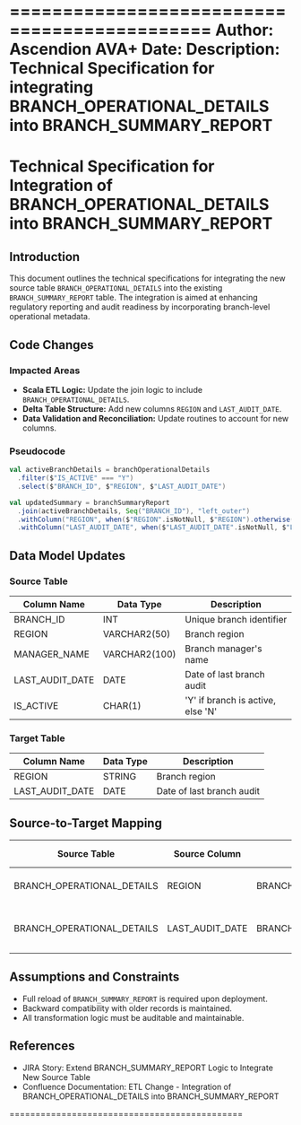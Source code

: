 =============================================
Author: Ascendion AVA+
Date: 
Description: Technical Specification for integrating BRANCH_OPERATIONAL_DETAILS into BRANCH_SUMMARY_REPORT
=============================================

# Technical Specification for Integration of BRANCH_OPERATIONAL_DETAILS into BRANCH_SUMMARY_REPORT

## Introduction
This document outlines the technical specifications for integrating the new source table `BRANCH_OPERATIONAL_DETAILS` into the existing `BRANCH_SUMMARY_REPORT` table. The integration is aimed at enhancing regulatory reporting and audit readiness by incorporating branch-level operational metadata.

## Code Changes
### Impacted Areas
- **Scala ETL Logic:** Update the join logic to include `BRANCH_OPERATIONAL_DETAILS`.
- **Delta Table Structure:** Add new columns `REGION` and `LAST_AUDIT_DATE`.
- **Data Validation and Reconciliation:** Update routines to account for new columns.

### Pseudocode
```scala
val activeBranchDetails = branchOperationalDetails
  .filter($"IS_ACTIVE" === "Y")
  .select($"BRANCH_ID", $"REGION", $"LAST_AUDIT_DATE")

val updatedSummary = branchSummaryReport
  .join(activeBranchDetails, Seq("BRANCH_ID"), "left_outer")
  .withColumn("REGION", when($"REGION".isNotNull, $"REGION").otherwise(lit(null)))
  .withColumn("LAST_AUDIT_DATE", when($"LAST_AUDIT_DATE".isNotNull, $"LAST_AUDIT_DATE").otherwise(lit(null)))
```

## Data Model Updates
### Source Table
| Column Name      | Data Type         | Description                       |
|------------------|------------------|-----------------------------------|
| BRANCH_ID        | INT              | Unique branch identifier          |
| REGION           | VARCHAR2(50)     | Branch region                     |
| MANAGER_NAME     | VARCHAR2(100)    | Branch manager's name             |
| LAST_AUDIT_DATE  | DATE             | Date of last branch audit         |
| IS_ACTIVE        | CHAR(1)          | 'Y' if branch is active, else 'N' |

### Target Table
| Column Name      | Data Type         | Description                       |
|------------------|------------------|-----------------------------------|
| REGION           | STRING           | Branch region                     |
| LAST_AUDIT_DATE  | DATE             | Date of last branch audit         |

## Source-to-Target Mapping
| Source Table                | Source Column      | Target Table           | Target Column      | Transformation Rule                                                                 |
|-----------------------------|-------------------|------------------------|-------------------|-------------------------------------------------------------------------------------|
| BRANCH_OPERATIONAL_DETAILS  | REGION            | BRANCH_SUMMARY_REPORT  | REGION            | If IS_ACTIVE = 'Y', set REGION; else NULL                                           |
| BRANCH_OPERATIONAL_DETAILS  | LAST_AUDIT_DATE   | BRANCH_SUMMARY_REPORT  | LAST_AUDIT_DATE   | If IS_ACTIVE = 'Y', set LAST_AUDIT_DATE; else NULL                                  |

## Assumptions and Constraints
- Full reload of `BRANCH_SUMMARY_REPORT` is required upon deployment.
- Backward compatibility with older records is maintained.
- All transformation logic must be auditable and maintainable.

## References
- JIRA Story: Extend BRANCH_SUMMARY_REPORT Logic to Integrate New Source Table
- Confluence Documentation: ETL Change - Integration of BRANCH_OPERATIONAL_DETAILS into BRANCH_SUMMARY_REPORT

=============================================